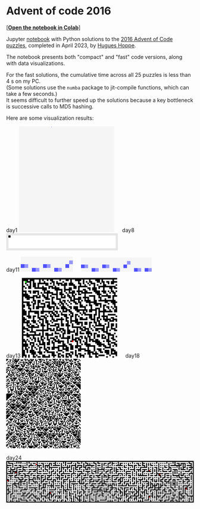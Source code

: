 # Advent of code 2016

[[**Open the notebook in Colab**]](https://colab.research.google.com/github/hhoppe/advent_of_code/blob/main/2016/advent_of_code_2016.ipynb)

Jupyter [notebook](https://github.com/hhoppe/advent_of_code/blob/main/2016/advent_of_code_2016.ipynb)
with Python solutions to the
[2016 Advent of Code puzzles](https://adventofcode.com/2016),
completed in April 2023,
by [Hugues Hoppe](http://hhoppe.com/).

The notebook presents both "compact" and "fast" code versions, along with data visualizations.

For the fast solutions, the cumulative time across all 25 puzzles is less than 4 s on my PC.<br/>
(Some solutions use the `numba` package to jit-compile functions, which can take a few seconds.)<br/>
It seems difficult to further speed up the solutions because a key bottleneck is successive calls to MD5 hashing.

Here are some visualization results:

<p>
day1 <img src="results/day1a.gif" width="256"> &emsp;
day8 <img src="results/day8a.gif" width="300">
</p>

<p>
day11 <img src="results/day11a.gif" width="140"> &emsp;
  <img src="results/day11b.gif" width="190">
</p>

<p>
day13 <img src="results/day13a.gif" width="256"> &emsp;
day18 <img src="results/day18.png" width="200">
</p>

<p>
day24 <img src="results/day24.gif" width="640">
</p>
